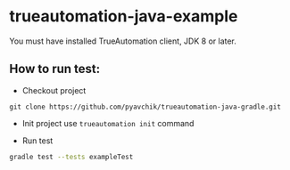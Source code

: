 # trueautomation-java-example

You must have installed TrueAutomation client, JDK 8 or later.

## How to run test:

* Checkout project

 ```
 git clone https://github.com/pyavchik/trueautomation-java-gradle.git
 ```

* Init project use `trueautomation init` command

* Run test

```bash
gradle test --tests exampleTest
```
